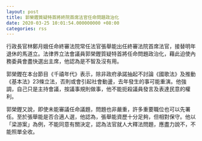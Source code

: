 ```yaml
---
layout: post
title: 郭榮鏗質疑特首將終院首席法官任命問題政治化
date: 2020-03-25 10:01:54.000000000 +08:00
categories: rss
---
```


行政長官林鄭月娥任命終審法院常任法官張舉能出任終審法院首席法官，接替明年退休的馬道立。法律界立法會議員郭榮鏗質疑特首將任命問題政治化，藉此迫使內務委員會盡快選出主席，他認為是不智及沒有用。

郭榮鏗在本台節目《千禧年代》表示，除非政府承諾抽起不討論《國歌法》及推動《基本法》23條立法，否則或會引起社會動盪，去年發生的事可能重演。他強調，自己只是主持會議，按議事規則做事，他不能扼殺議員發言及表達民意的權利。

郭榮鏗又說，即使未能審議任命議題，問題也非嚴重，許多重要職位也可以先署任。至於張舉能是否合適人選，他認為，張舉能資歷十分足夠，但相對保守。他以「梁游案」為例，不能同意有關決定，認為法官就人大釋法問題，應盡力說不，不能照單全收。
